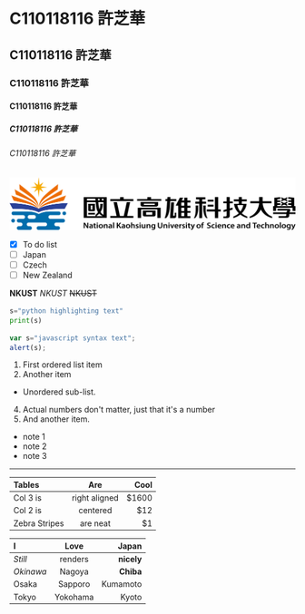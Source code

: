 # C110118116 許芝華
## C110118116 許芝華
### C110118116 許芝華
#### C110118116 許芝華
##### C110118116 許芝華
###### C110118116 許芝華

![NKUST](nkust.png "高科大")

- [x] To do list
- [ ] Japan
- [ ] Czech
- [ ] New Zealand

**NKUST**
*NKUST*
~~NKUST~~

```python
s="python highlighting text"
print(s)
```

```js
var s="javascript syntax text";
alert(s);
```
1. First ordered list item
2. Another item
* Unordered sub-list.
4. Actual numbers don't matter, just that it's a number
5. And another item.
 * note 1
 * note 2
 * note 3
---

|Tables|Are|Cool|
|:-------|:---:|-----:|
|Col 3 is|right aligned|$1600|
|Col 2 is|centered|$12|
|Zebra Stripes|are neat|$1|

|I|Love|Japan|
|:-------|:---:|-----:|
|*Still* | renders | **nicely** |
|*Okinawa*|Nagoya|**Chiba**|
|Osaka|Sapporo|Kumamoto|
|Tokyo|Yokohama|Kyoto|
